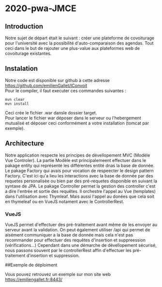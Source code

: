 # 2020-pwa-JMCE

## Introduction
Notre sujet de départ était le suivant : créer une plateforme de covoiturage pour l'université avec la possibilité d'auto-comparaison des agendas. 
Tout ceci dans le but de rajouter une plus-value aux plateformes web de covoiturage existantes.


## Instalation
Notre code est disponible sur github à cette adresse  
https://github.com/emilienGallet/IConvoit  
Pour le compiler, il faut executer ces commandes suivantes :  
```
mvn clear
mvn install
```
Ceci crée le fichier .war dansle dossier target.  
Pour lancer le fichier war déposer dans le serveur ou l'hebergement mutualisé et déposer ceci conformément a votre installation (tomcat par exemple).


## Architecture

Notre application respecte les principes de dévellopement MVC (Modèle Vue Controler).
La partie Modèle est principalemeent effectuer dans le pakage entity qui représenté les différentes entité dnas la base de donnée.
Le pakage Factory qui avais pour vocation de respeecter le design pattern Factory. 
C'est ici qu'a lieu les interactions avec la base de donnée par des requetes personalisée ou bien par des pré-requetes disponible en suivant la syntaxe de JPA.
Le pakage Controller permet la gestion des controller c'est a dire l'entrée et sortie des requêtes.
Il orchestre l'appel au Vue (templates) dans l'utilisation avec Thymleaf. 
Mais aussi l'appel au donées que cela soit en thymeleaf ou en VueJS notament avec le ControllerRest.


### VueJS

VueJS permet d'effectuer des pré-traitement avant même de les envoyer au serveur avant la validation.
On peut également utiliser /api qui permet de aisément communiquer a la base de donnée mais cela n'est pas recommander pour effectuer des requêtes d'insertion et suppreession (vérifications...)
Cependant dans une démarche de dévellopement sécurisé, nous passons souvent par le controllerRest affin d'effectuer les pré-traitement d'insertion et suppression.


##Exemple de déploiment

Vous pouvez retrouvez un exemple sur mon site web https://emiliengallet.fr:8443/  

